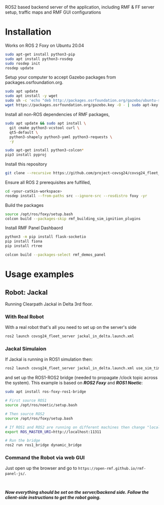 ROS2 based backend server of the application, including RMF & FF server setup, traffic maps and RMF GUI configurations

# Installation
Works on ROS 2 Foxy on Ubuntu 20.04

```bash
sudo apt-get install python3-pip
sudo apt install python3-rosdep
sudo rosdep init
rosdep update
```

Setup your computer to accept Gazebo packages from packages.osrfoundation.org.

```bash
sudo apt update
sudo apt install -y wget
sudo sh -c 'echo "deb http://packages.osrfoundation.org/gazebo/ubuntu-stable `lsb_release -cs` main" > /etc/apt/sources.list.d/gazebo-stable.list'
wget https://packages.osrfoundation.org/gazebo.key -O - | sudo apt-key add -
```

Install all non-ROS dependencies of RMF packages,

```bash
sudo apt update && sudo apt install \
  git cmake python3-vcstool curl \
  qt5-default \
  python3-shapely python3-yaml python3-requests \
  -y

sudo apt-get install python3-colcon*
pip3 install pyproj
```

Install this repository

```bash
git clone --recursive https://github.com/project-covsg24/covsg24_fleet_backend
```

Ensure all ROS 2 prerequisites are fulfilled,

```bash
cd <your-catkin-workspace>
rosdep install --from-paths src --ignore-src --rosdistro foxy -yr
```

Build the packages

```bash
source /opt/ros/foxy/setup.bash
colcon build --packages-skip rmf_building_sim_ignition_plugins
```

Install RMF Panel Dashbaord

```bash
python3 -m pip install flask-socketio
pip install fiona
pip install rtree

colcon build --packages-select rmf_demos_panel
```

# Usage examples
## Robot: Jackal
Running Clearpath Jackal in Delta 3rd floor. 
### With Real Robot
With a real robot that's all you need to set up on the server's side
```bash
ros2 launch covsg24_fleet_server jackal_in_delta.launch.xml
```

### Jackal Simulaion
If Jackal is running in ROS1 simulation then:
```bash
ros2 launch covsg24_fleet_server jackal_in_delta.launch.xml use_sim_time:=true
```
and set up the ROS1-ROS2 bridge (needed to propagate /clock topic across the system). This example is based on ***ROS2 Foxy*** and ***ROS1 Noetic***:
```bash
sudo apt install ros-foxy-ros1-bridge

# First source ROS1
source /opt/ros/noetic/setup.bash

# Then source ROS2
source /opt/ros/foxy/setup.bash

# If ROS1 and ROS2 are running on different machines then change "localhost" to appropriate ROS1 master ip
export ROS_MASTER_URI=http://localhost:11311

# Run the bridge
ros2 run ros1_bridge dynamic_bridge
```

### Command the Robot via web GUI
Just open up the browser and go to `https://open-rmf.github.io/rmf-panel-js/`.

<br/>

***Now everything should be set on the server/backend side. Follow the client-side instructions to get the robot going.*** 
